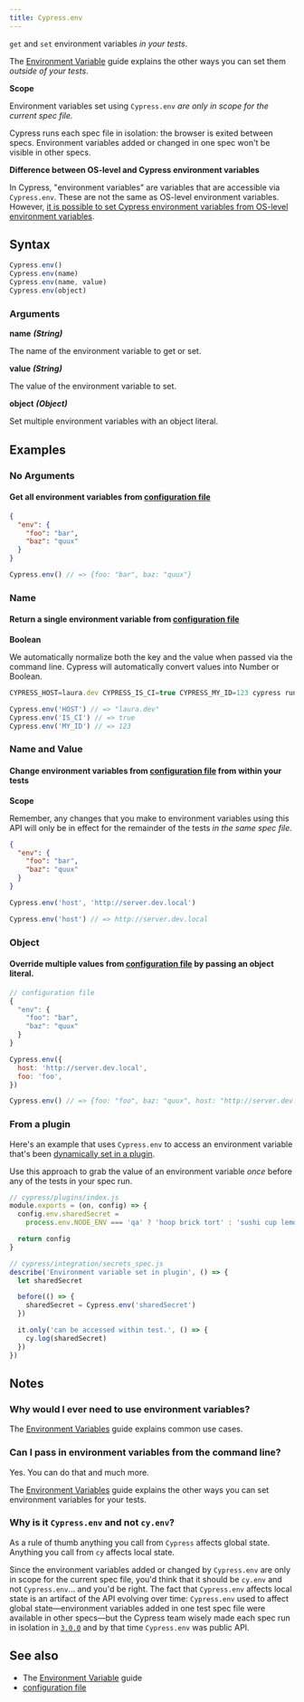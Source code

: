 ```yaml
---
title: Cypress.env
---
```


`get` and `set` environment variables _in your tests_.

<Alert type="info">

The [Environment Variable](/guides/guides/environment-variables) guide explains
the other ways you can set them _outside of your tests_.

</Alert>

<Alert type="warning">

<strong class="alert-header">Scope</strong>

Environment variables set using `Cypress.env` _are only in scope for the current
spec file._

Cypress runs each spec file in isolation: the browser is exited between specs.
Environment variables added or changed in one spec won't be visible in other
specs.

</Alert>

<Alert type="warning">

<strong class="alert-header">Difference between OS-level and Cypress environment
variables</strong>

In Cypress, "environment variables" are variables that are accessible via
`Cypress.env`. These are not the same as OS-level environment variables.
However,
[it is possible to set Cypress environment variables from OS-level environment variables](/guides/guides/environment-variables.html#Option-3-CYPRESS).

</Alert>

## Syntax

```javascript
Cypress.env()
Cypress.env(name)
Cypress.env(name, value)
Cypress.env(object)
```

### Arguments

**<Icon name="angle-right"></Icon> name** **_(String)_**

The name of the environment variable to get or set.

**<Icon name="angle-right"></Icon> value** **_(String)_**

The value of the environment variable to set.

**<Icon name="angle-right"></Icon> object** **_(Object)_**

Set multiple environment variables with an object literal.

## Examples

### No Arguments

#### Get all environment variables from [configuration file](/guides/references/configuration)

```json
{
  "env": {
    "foo": "bar",
    "baz": "quux"
  }
}
```

```javascript
Cypress.env() // => {foo: "bar", baz: "quux"}
```

### Name

#### Return a single environment variable from [configuration file](/guides/references/configuration)

<Alert type="warning">

<strong class="alert-header">Boolean</strong>

We automatically normalize both the key and the value when passed via the
command line. Cypress will automatically convert values into Number or Boolean.

</Alert>

```javascript
CYPRESS_HOST=laura.dev CYPRESS_IS_CI=true CYPRESS_MY_ID=123 cypress run
```

```javascript
Cypress.env('HOST') // => "laura.dev"
Cypress.env('IS_CI') // => true
Cypress.env('MY_ID') // => 123
```

### Name and Value

#### Change environment variables from [configuration file](/guides/references/configuration) from within your tests

<Alert type="warning">

<strong class="alert-header">Scope</strong>

Remember, any changes that you make to environment variables using this API will
only be in effect for the remainder of the tests _in the same spec file._

</Alert>

```json
{
  "env": {
    "foo": "bar",
    "baz": "quux"
  }
}
```

```javascript
Cypress.env('host', 'http://server.dev.local')

Cypress.env('host') // => http://server.dev.local
```

### Object

#### Override multiple values from [configuration file](/guides/references/configuration) by passing an object literal.

```javascript
// configuration file
{
  "env": {
    "foo": "bar",
    "baz": "quux"
  }
}
```

```javascript
Cypress.env({
  host: 'http://server.dev.local',
  foo: 'foo',
})

Cypress.env() // => {foo: "foo", baz: "quux", host: "http://server.dev.local"}
```

### From a plugin

Here's an example that uses `Cypress.env` to access an environment variable
that's been
[dynamically set in a plugin](/guides/guides/environment-variables#Option-5-Plugins).

Use this approach to grab the value of an environment variable _once_ before any
of the tests in your spec run.

```js
// cypress/plugins/index.js
module.exports = (on, config) => {
  config.env.sharedSecret =
    process.env.NODE_ENV === 'qa' ? 'hoop brick tort' : 'sushi cup lemon'

  return config
}
```

```js
// cypress/integration/secrets_spec.js
describe('Environment variable set in plugin', () => {
  let sharedSecret

  before(() => {
    sharedSecret = Cypress.env('sharedSecret')
  })

  it.only('can be accessed within test.', () => {
    cy.log(sharedSecret)
  })
})
```

## Notes

### Why would I ever need to use environment variables?

The [Environment Variables](/guides/guides/environment-variables) guide explains
common use cases.

### Can I pass in environment variables from the command line?

Yes. You can do that and much more.

The [Environment Variables](/guides/guides/environment-variables) guide explains
the other ways you can set environment variables for your tests.

### Why is it `Cypress.env` and not `cy.env`?

As a rule of thumb anything you call from `Cypress` affects global state.
Anything you call from `cy` affects local state.

Since the environment variables added or changed by `Cypress.env` are only in
scope for the current spec file, you'd think that it should be `cy.env` and not
`Cypress.env`&hellip; and you'd be right. The fact that `Cypress.env` affects
local state is an artifact of the API evolving over time: `Cypress.env` used to
affect global state&mdash;environment variables added in one test spec file were
available in other specs&mdash;but the Cypress team wisely made each spec run in
isolation in [`3.0.0`](/guides/references/changelog#3-0-0) and by that time
`Cypress.env` was public API.

## See also

- The [Environment Variable](/guides/guides/environment-variables) guide
- [configuration file](/guides/references/configuration)
